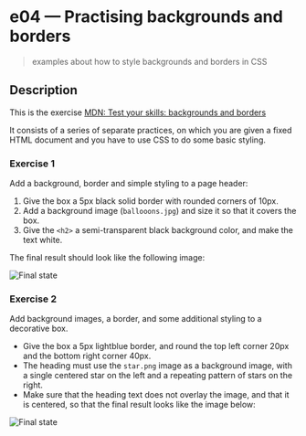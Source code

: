 # e04 &mdash; Practising backgrounds and borders
> examples about how to style backgrounds and borders in CSS

## Description

This is the exercise [MDN: Test your skills: backgrounds and borders](https://developer.mozilla.org/en-US/docs/Learn/CSS/Building_blocks/Test_your_skills_backgrounds_and_borders)

It consists of a series of separate practices, on which you are given a fixed HTML document and you have to use CSS to do some basic styling.


### Exercise 1

Add a background, border and simple styling to a page header:
1. Give the box a 5px black solid border with rounded corners of 10px.
2. Add a background image (`ballooons.jpg`) and size it so that it covers the box.
3. Give the `<h2>` a semi-transparent black background color, and make the text white.

The final result should look like the following image:

![Final state](https://developer.mozilla.org/en-US/docs/Learn/CSS/Building_blocks/Test_your_skills_backgrounds_and_borders/backgrounds-task1.png)

### Exercise 2

Add background images, a border, and some additional styling to a decorative box.

+ Give the box a 5px lightblue border, and round the top left corner 20px and the bottom right corner 40px.
+ The heading must use the `star.png` image as a background image, with a single centered star on the left and a repeating pattern of stars on the right.
+ Make sure that the heading text does not overlay the image, and that it is centered, so that the final result looks like the image below:

![Final state](https://developer.mozilla.org/en-US/docs/Learn/CSS/Building_blocks/Test_your_skills_backgrounds_and_borders/backgrounds-task2.png)
